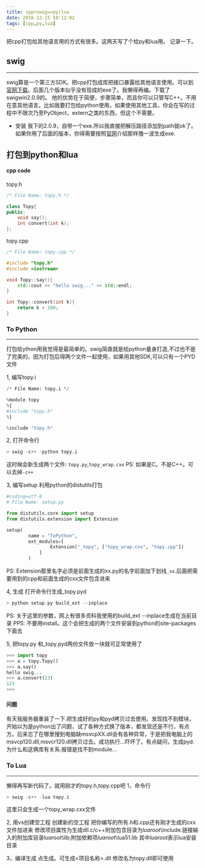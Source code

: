 ```yaml
---
title: cpp+swig=>py|lua
date: 2016-12-15 18:12:02
tags: [cpp,py,lua]
---
```


把cpp打包给其他语言用的方式有很多。这两天写了个给py和lua用。 记录一下。

<!-- more -->

## swig
---

swig算是一个第三方SDK。把cpp打包成库把接口暴露给其他语言使用。可以到[官网下载](http://www.swig.org/download.html)。后面几个版本似乎没有现成的exe了。我懒得再编。下载了swigwin2.0.9的。
他的优势在于简便，步骤简单，而且你可以只管写C++。不用在意其他语言。比如我要打包给python使用，如果使用其他工具，你会在写的过程中不限次乃至PyObject，extern之类的东西，但这个不需要。
- 安装
  我下的2.0.9，自带一个exe.所以我直接把解压路径添加到path就ok了。如果你用了后面的版本，你得需要按照[官网](http://www.swig.org/Doc3.0/Windows.html#Windows_swig_exe)介绍那样撸一波生成exe.

## 打包到python和lua

#### cpp code

topy.h
```cpp
/* File Name: topy.h */

class Topy{
public:
    void say();
    int convert(int k);
};
```
topy.cpp
```cpp
/* File Name: topy.cpp */

#include "topy.h"
#include <iostream>

void Topy::say(){
    std::cout << "hello swig..." << std::endl;
}

int Topy::convert(int k){
    return k + 100;
}
```

### To Python
---

打包给ython用我觉得是最简单的。swig简直就是给python量身打造,不过也不是了完美的，因为打包后得两个文件一起使用，如果用其他SDK,可以只有一个PYD文件

1, 编写topy.i
```python
/* File Name: topy.i */

%module topy
%{
#include "topy.h"
%}

%include "topy.h"
```
2,  打开命令行
```python
> swig -c++ -python topy.i
```
这时候会新生成两个文件: `topy.py`,`topy_wrap.cxx`
PS: 如果是C。不是C++。可以去掉`-c++`

3, 编写setup
利用python的distutils打包

```python
#coding=utf-8
# File Name: setup.py

from distutils.core import setup
from distutils.extension import Extension

setup(
        name = "ToPython",
        ext_modules=[
                Extension("_topy", ["topy_wrap.cxx", "topy.cpp"])
            ]
        )

```

PS: Extension那里名字必须是前面生成的xx.py的名字前面加下划线`_xx`.后面把需要用到的cpp和前面生成的cxx文件包含进来

4, 生成
打开命令行生成_topy.pyd
```cpp
> python setup.py build_ext --inplace
```
PS: 关于这里的参数，网上有很多资料我使用的build_ext --inplace生成在当前目录
PPS: 不要用install。这个会把生成的两个文件安装到python的site-packages下面去

5, 把topy.py 和_topy.pyd两份文件放一块就可正常使用了
```python
>>> import topy
>>> a = topy.Topy()
>>> a.say()
hello swig...
>>> a.convert(23)
123
>>>
```

#### 问题
有天我服务器重装了一下.把生成好的py和pyd拷贝过去使用。发现找不到模块，开始以为是python出了问题，试了各种方式换了版本，都发现还是不行，有点方。后来忘了在哪里搜到电脑缺msvcpXX.dll会有各种异常，于是把我电脑上的msvcp120.dll,msvcr120.dll拷贝过去。成功执行...吓坏了。有点疑问，生成pyd.为什么和这俩库有关系.报错是找不到module...


### To Lua
---

懒得再写新代码了。就用刚才的topy.h,topy.cpp吧
1，命令行 
```cpp
> swig -c++ -lua topy.i
```
这里只会生成一个topy_wrap.cxx文件

2, 用vs创建空工程
创建新的空工程
把你编写的所有.h和.cpp还有刚才生成的cxx文件加进来
修改项目属性为生成dll.c/c++附加包含目录为$luaroot$\include.链接输入的附加库目录$luaroot$\lib;附加依赖项$luaroot$\lua51.lib
其中$luaroot$表示lua安装目录

3，编译生成
点生成。可生成<项目名称>.dll
修改名为topy.dll即可使用

